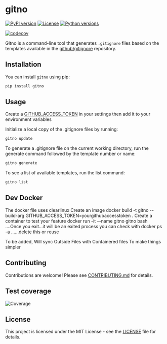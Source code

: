 # gitno

[![PyPI version](https://img.shields.io/pypi/v/gitno.svg)](https://pypi.org/project/gitno/)
[![License](https://img.shields.io/badge/License-MIT-blue.svg)](https://github.com/andwati>/gitno/blob/main/LICENSE)
[![Python versions](https://img.shields.io/pypi/pyversions/gitno.svg)](https://pypi.org/project/gitno/)

[![codecov](https://codecov.io/gh/andwati/gitno/branch/main/graph/badge.svg?token=3M4XOKD0RP)](https://codecov.io/gh/andwati/gitno)

Gitno is a command-line tool that generates `.gitignore` files based on the templates available in the [github/gitignore](https://github.com/github/gitignore) repository.

## Installation

You can install `gitno` using pip:

```sh
pip install gitno
```

## Usage

Create a [GITHUB_ACCESS_TOKEN](https://github.com/settings/personal-access-tokens/new) in your settings then add it to your environment variables

Initialize a local copy of the .gitignore files by running:

```sh
gitno update
```

To generate a .gitignore file on the current working directory, run the generate command followed by the template number or name:

```sh
gitno generate
```

To see a list of available templates, run the list command:

```sh
gitno list
```
## Dev Docker
The docker file uses clearlinux
Create an image
docker build -t gitno --build-arg GITHUB_ACCESS_TOKEN=yourgithubaccesstoken .
Create a container to test your feature
docker run -it --name gitno gitno bash
....Once you exit...it will be an exited process you can check with
docker ps -a
......delete this or reuse

To be added,
Will sync Outside Files with Containered files To make things simpler
## Contributing

Contributions are welcome! Please see [CONTRIBUTING.md](./CONTRIBUTING.md) for details.

## Test coverage

![Coverage](https://codecov.io/gh/andwati/gitno/branch/main/graphs/sunburst.svg?token=3M4XOKD0RP)

## License

This project is licensed under the MIT License - see the [LICENSE](./LICENSE) file for details.

